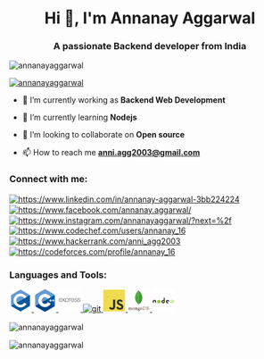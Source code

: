 <h1 align="center">Hi 👋, I'm Annanay Aggarwal</h1>
<h3 align="center">A passionate Backend developer from India</h3>

<p align="left"> <img src="https://komarev.com/ghpvc/?username=annanayaggarwal&label=Profile%20views&color=0e75b6&style=flat" alt="annanayaggarwal" /> </p>

<p align="left"> <a href="https://github.com/ryo-ma/github-profile-trophy"><img src="https://github-profile-trophy.vercel.app/?username=annanayaggarwal" alt="annanayaggarwal" /></a> </p>

- 🔭 I’m currently working as **Backend Web Development**

- 🌱 I’m currently learning **Nodejs**

- 👯 I’m looking to collaborate on **Open source**

- 📫 How to reach me **anni.agg2003@gmail.com**

<h3 align="left">Connect with me:</h3>
<p align="left">
<a href="https://linkedin.com/in/https://www.linkedin.com/in/annanay-aggarwal-3bb224224" target="blank"><img align="center" src="https://raw.githubusercontent.com/rahuldkjain/github-profile-readme-generator/master/src/images/icons/Social/linked-in-alt.svg" alt="https://www.linkedin.com/in/annanay-aggarwal-3bb224224" height="30" width="40" /></a>
<a href="https://fb.com/https://www.facebook.com/annanay.aggarwal/" target="blank"><img align="center" src="https://raw.githubusercontent.com/rahuldkjain/github-profile-readme-generator/master/src/images/icons/Social/facebook.svg" alt="https://www.facebook.com/annanay.aggarwal/" height="30" width="40" /></a>
<a href="https://instagram.com/https://www.instagram.com/annanayaggarwal/?next=%2f" target="blank"><img align="center" src="https://raw.githubusercontent.com/rahuldkjain/github-profile-readme-generator/master/src/images/icons/Social/instagram.svg" alt="https://www.instagram.com/annanayaggarwal/?next=%2f" height="30" width="40" /></a>
<a href="https://www.codechef.com/users/https://www.codechef.com/users/annanay_16" target="blank"><img align="center" src="https://cdn.jsdelivr.net/npm/simple-icons@3.1.0/icons/codechef.svg" alt="https://www.codechef.com/users/annanay_16" height="30" width="40" /></a>
<a href="https://www.hackerrank.com/https://www.hackerrank.com/anni_agg2003" target="blank"><img align="center" src="https://raw.githubusercontent.com/rahuldkjain/github-profile-readme-generator/master/src/images/icons/Social/hackerrank.svg" alt="https://www.hackerrank.com/anni_agg2003" height="30" width="40" /></a>
<a href="https://codeforces.com/profile/https://codeforces.com/profile/annanay_16" target="blank"><img align="center" src="https://raw.githubusercontent.com/rahuldkjain/github-profile-readme-generator/master/src/images/icons/Social/codeforces.svg" alt="https://codeforces.com/profile/annanay_16" height="30" width="40" /></a>
</p>

<h3 align="left">Languages and Tools:</h3>
<p align="left"> <a href="https://www.cprogramming.com/" target="_blank" rel="noreferrer"> <img src="https://raw.githubusercontent.com/devicons/devicon/master/icons/c/c-original.svg" alt="c" width="40" height="40"/> </a> <a href="https://www.w3schools.com/cpp/" target="_blank" rel="noreferrer"> <img src="https://raw.githubusercontent.com/devicons/devicon/master/icons/cplusplus/cplusplus-original.svg" alt="cplusplus" width="40" height="40"/> </a> <a href="https://expressjs.com" target="_blank" rel="noreferrer"> <img src="https://raw.githubusercontent.com/devicons/devicon/master/icons/express/express-original-wordmark.svg" alt="express" width="40" height="40"/> </a> <a href="https://git-scm.com/" target="_blank" rel="noreferrer"> <img src="https://www.vectorlogo.zone/logos/git-scm/git-scm-icon.svg" alt="git" width="40" height="40"/> </a> <a href="https://developer.mozilla.org/en-US/docs/Web/JavaScript" target="_blank" rel="noreferrer"> <img src="https://raw.githubusercontent.com/devicons/devicon/master/icons/javascript/javascript-original.svg" alt="javascript" width="40" height="40"/> </a> <a href="https://www.mongodb.com/" target="_blank" rel="noreferrer"> <img src="https://raw.githubusercontent.com/devicons/devicon/master/icons/mongodb/mongodb-original-wordmark.svg" alt="mongodb" width="40" height="40"/> </a> <a href="https://nodejs.org" target="_blank" rel="noreferrer"> <img src="https://raw.githubusercontent.com/devicons/devicon/master/icons/nodejs/nodejs-original-wordmark.svg" alt="nodejs" width="40" height="40"/> </a> </p>

<p><img align="center" src="https://github-readme-stats.vercel.app/api/top-langs?username=annanayaggarwal&show_icons=true&locale=en&layout=compact" alt="annanayaggarwal" /></p>

<p><img align="center" src="https://github-readme-streak-stats.herokuapp.com/?user=annanayaggarwal&" alt="annanayaggarwal" /></p>
